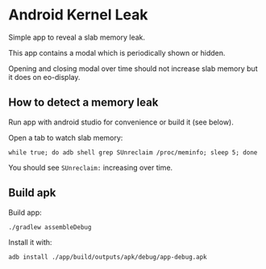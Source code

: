 # Android Kernel Leak

Simple app to reveal a slab memory leak.

This app contains a modal which is periodically shown or hidden.

Opening and closing modal over time should not increase slab memory but it does on eo-display.

## How to detect a memory leak

Run app with android studio for convenience or build it (see below).

Open a tab to watch slab memory:

```
while true; do adb shell grep SUnreclaim /proc/meminfo; sleep 5; done
```

You should see `SUnreclaim:` increasing over time.

## Build apk

Build app:

```
./gradlew assembleDebug
```

Install it with:

```
adb install ./app/build/outputs/apk/debug/app-debug.apk
```
